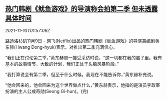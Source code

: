 <!--1636509662000-->
[热门韩剧《鱿鱼游戏》的导演称会拍第二季 但未透露具体时间](https://cn.reuters.com/article/squid-game-second-season-1109-tues-idCNKBS2HV05D)
------

<div><i>2021-11-10T01:57:06Z</i></div><p>路透洛杉矶11月9日 - 网飞(Netflix)出品的热门韩剧《鱿鱼游戏》的导演兼编剧黄东赫(Hwang Dong-hyuk)表示，对推出第二季充满信心。</p><p>“我们正在讨论第二季，”黄东赫周一接受采访时说，“这一切都在我的脑子里。我有基本的故事情节，大致的计划，我们正处于头脑风暴阶段。”</p><p>“我打算说会有第二季，但至于什么时候，我现在不能告诉你，”黄东赫补充说。</p><p>“他会回来的，他会回来为这个世界做点什么，”黄东赫表示，他指的是演员李政宰扮演的主人公成奇勋(Seong Gi-hun)。(完)</p>
